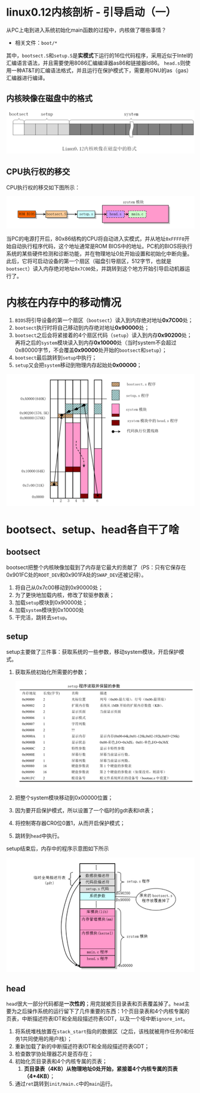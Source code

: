 # linux0.12内核剖析 - 引导启动（一）

从PC上电到进入系统初始化main函数的过程中，内核做了哪些事情？

- 相关文件：`boot/*`

其中，`bootsect.S`和`setup.S`是**实模式**下运行的16位代码程序，采用近似于Intel的汇编语言语法，并且需要使用8086汇编编译器as86和链接器ld86。 `head.s`则使用一种AT&T的汇编语法格式，并且运行在保护模式下，需要用GNU的as（gas）汇编器进行编译。

## 内核映像在磁盘中的格式

![linux_in_disk](./.assets/linux_in_disk.png)

## CPU执行权的移交

CPU执行权的移交如下图所示：

![cpu_exec_turn](./.assets/cpu_exec_turn.png)

当PC的电源打开后，80x86结构的CPU将自动进入实模式，并从地址`0xFFFF0`开始自动执行程序代码，这个地址通常是ROM BIOS中的地址。PC机的BIOS将执行系统的某些硬件检测和诊断功能，并在物理地址0处开始设置和初始化中断向量。此后，它将可启动设备的第一个扇区（磁盘引导扇区，512字节，也就是`bootsect`）读入内存绝对地址`0x7C00`处，并跳转到这个地方开始引导启动机器运行了。

# 内核在内存中的移动情况

1. `BIOS`将引导设备的第一个扇区（`bootsect`）读入到内存绝对地址**0x7C00**处；
2. `bootsect`执行时将自己移动到内存绝对地址**0x90000**处；
3. `bootsect`之后会将紧接着的4个扇区代码（`setup`）读入到内存**0x90200**处；再将之后的`system`模块读入到内存**0x10000**处（当时system不会超过0x80000字节，不会覆盖**0x90000**处开始的`bootsect`和`setup`）；
4. `bootsect`最后跳转到`setup`中执行；
5. `setup`又会把`system`移动到物理内存起始处**0x00000**；

![mem_kernel_turn](./.assets/mem_kernel_turn.png)

# bootsect、setup、head各自干了啥

## bootsect

bootsect把整个内核映像加载到了内存是它最大的贡献了（PS：只有它保存在0x901FC处的`ROOT_DEV`和0x901FA处的`SWAP_DEV`还被记得）。

1. 将自己从0x7c00移动到0x90000处；
2. 为了更快地加载内核，修改了软驱参数表；
3. 加载`setup`模块到0x90000处；
4. 加载`system`模块到0x10000处
5. 干完活，跳转去`setup`。

## setup

setup主要做了三件事：获取系统的一些参数，移动system模块，开启保护模式。

1. 获取系统初始化所需要的参数；

    ![setup_some_param](./.assets/setup_some_param.jpg)

2. 把整个system模块移动到0x00000位置；
3. 因为要开启保护模式，所以设置了一个临时的gdt表和ldt表；
4. 将控制寄存器CR0位0置1，从而开启保护模式；
5. 跳转到`head`中执行。

setup结束后，内存中的程序示意图如下所示

![after_setup](./.assets/after_setup.jpg)

## head

`head`很大一部分代码都是**一次性的**；用完就被页目录表和页表覆盖掉了。`head`主要为之后操作系统的运行留下了几件重要的东西：1个页目录表和4个内核专属的页表，中断描述符表IDT和全局段描述符表GDT，以及一个哑中断`ignore_int`。

1. 将系统堆栈放置在`stack_start`指向的数据区（之后，该栈就被用作任务0和任务1共同使用的用户栈）；
2. 重新加载了新的中断描述符表IDT和全局段描述符表GDT；
3. 检查数学协处理器芯片是否存在；
4. 初始化页目录表和4个内核专属的页表；
    1. **页目录表（4KB）从物理地址0处开始，紧接着4个内核专属的页表（4*4KB）**；
5. 通过`ret`跳转到`init/main.c`中的`main`运行。